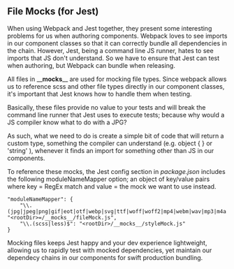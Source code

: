 ## File Mocks (for Jest)

When using Webpack and Jest together, they present some interesting problems for us when authoring components.  Webpack loves to see imports in our component classes so that it can correctly bundle all dependencies in the chain.  However, Jest, being a command line JS runner, hates to see imports that JS don't understand.  So we have to ensure that Jest can test when authoring, but Webpack can bundle when releasing. 

All files in \_\___mocks__\_\_ are used for mocking file types.  Since webpack allows us to reference scss and other file types directly in our component classes, it's important that Jest knows how to handle them when testing.

Basically, these files provide no value to your tests and will break the command line runner that Jest uses to execute tests; because why would a JS compiler know what to do with a JPG?

As such, what we need to do is create a simple bit of code that will return a custom type, something the compiler can understand (e.g. object { } or 'string' ), whenever it finds an import for something other than JS in our components.

To reference these mocks, the Jest config section in *package.json* includes the following moduleNameMapper option; an object of key/value pairs where key = RegEx match and value = the mock we want to use instead.
~~~
"moduleNameMapper": {
    "\\.(jpg|jpeg|png|gif|eot|otf|webp|svg|ttf|woff|woff2|mp4|webm|wav|mp3|m4a|aac|oga)$": "<rootDir>=/__mocks__/fileMock.js",
    "\\.(scss|less)$": "<rootDir>/__mocks__/styleMock.js"
}
~~~
Mocking files keeps Jest happy and your dev experience lightweight, allowing us to rapidly test with mocked dependencies, yet maintain our dependecy chains in our components for swift production bundling.